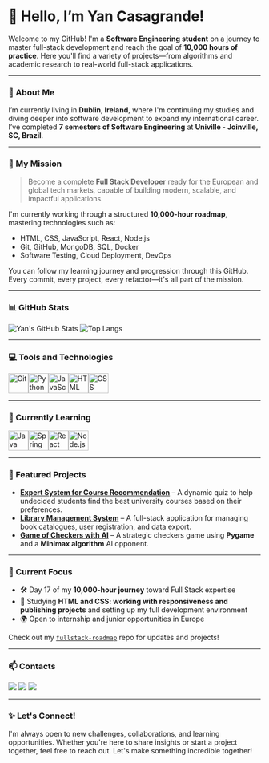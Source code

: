 # 👋 Hello, I’m Yan Casagrande!

Welcome to my GitHub! I'm a **Software Engineering student** on a journey to master full-stack development and reach the goal of **10,000 hours of practice**. Here you'll find a variety of projects—from algorithms and academic research to real-world full-stack applications.

---

### 🚀 About Me

I’m currently living in **Dublin, Ireland**, where I'm continuing my studies and diving deeper into software development to expand my international career. I’ve completed **7 semesters of Software Engineering** at **Univille - Joinville, SC, Brazil**.

---

### 🧠 My Mission

> Become a complete **Full Stack Developer** ready for the European and global tech markets, capable of building modern, scalable, and impactful applications.

I'm currently working through a structured **10,000-hour roadmap**, mastering technologies such as:

- HTML, CSS, JavaScript, React, Node.js
- Git, GitHub, MongoDB, SQL, Docker
- Software Testing, Cloud Deployment, DevOps

You can follow my learning journey and progression through this GitHub. Every commit, every project, every refactor—it's all part of the mission.

---

### 📊 GitHub Stats

![Yan's GitHub Stats](https://github-readme-stats.vercel.app/api?username=casagrandeee&show_icons=true&theme=radical)
![Top Langs](https://github-readme-stats.vercel.app/api/top-langs/?username=casagrandeee&layout=compact&theme=radical)

---

### 💻 Tools and Technologies

<div style="display: flex; align-items: center;">
    <img src="https://cdn.jsdelivr.net/gh/devicons/devicon/icons/git/git-original.svg" width="40" height="40" alt="Git" title="Git"/>
    <img src="https://cdn.jsdelivr.net/gh/devicons/devicon/icons/python/python-original.svg" width="40" height="40" alt="Python" title="Python"/>
    <img src="https://cdn.jsdelivr.net/gh/devicons/devicon/icons/javascript/javascript-original.svg" width="40" height="40" alt="JavaScript" title="JavaScript"/>
    <img src="https://cdn.jsdelivr.net/gh/devicons/devicon/icons/html5/html5-original.svg" width="40" height="40" alt="HTML" title="HTML"/>
    <img src="https://cdn.jsdelivr.net/gh/devicons/devicon/icons/css3/css3-original.svg" width="40" height="40" alt="CSS" title="CSS"/>
</div>

---

### 📖 Currently Learning

<div style="display: flex; align-items: center;">
    <img src="https://cdn.jsdelivr.net/gh/devicons/devicon/icons/java/java-original.svg" width="40" height="40" alt="Java" title="Java"/>
    <img src="https://cdn.jsdelivr.net/gh/devicons/devicon/icons/spring/spring-original.svg" width="40" height="40" alt="Spring Boot" title="Spring Boot"/>
    <img src="https://cdn.jsdelivr.net/gh/devicons/devicon/icons/react/react-original.svg" width="40" height="40" alt="React" title="React"/>
    <img src="https://cdn.jsdelivr.net/gh/devicons/devicon/icons/nodejs/nodejs-original.svg" width="40" height="40" alt="Node.js" title="Node.js"/>
</div>

---

### 🌟 Featured Projects

- **[Expert System for Course Recommendation](https://github.com/casagrandeee/expert-system)** – A dynamic quiz to help undecided students find the best university courses based on their preferences.
- **[Library Management System](https://github.com/casagrandeee/library-management)** – A full-stack application for managing book catalogues, user registration, and data export.
- **[Game of Checkers with AI](https://github.com/casagrandeee/checkers)** – A strategic checkers game using **Pygame** and a **Minimax algorithm** AI opponent.

---

### 📅 Current Focus

- 🛠️ Day 17 of my **10,000-hour journey** toward Full Stack expertise  
- 🧠 Studying **HTML and CSS: working with responsiveness and publishing projects** and setting up my full development environment  
- 🌍 Open to internship and junior opportunities in Europe  

Check out my [`fullstack-roadmap`](https://github.com/casagrandeee/fullstack-roadmap) repo for updates and projects!

---

### 📫 Contacts

<a href="mailto:yanicolas02@gmail.com" target="_blank"><img src="https://img.shields.io/badge/-Email-%23333?style=for-the-badge&logo=gmail&logoColor=white"></a>
<a href="https://www.linkedin.com/in/yan-nicolas-casagrande-ab692a262/" target="_blank"><img src="https://img.shields.io/badge/-LinkedIn-%230077B5?style=for-the-badge&logo=linkedin&logoColor=white"></a>
<a href="https://www.instagram.com/yan_bighouse/" target="_blank"><img src="https://img.shields.io/badge/-Instagram-%23E4405F?style=for-the-badge&logo=instagram&logoColor=white"></a>

---

### ✨ Let's Connect!

I'm always open to new challenges, collaborations, and learning opportunities. Whether you're here to share insights or start a project together, feel free to reach out. Let's make something incredible together!
